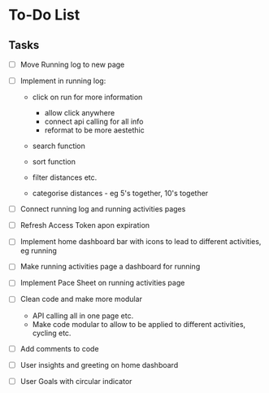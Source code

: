 # To-Do List

## Tasks

- [ ] Move Running log to new page


- [ ] Implement in running log:
    - click on run for more information
        - allow click anywhere
        - connect api calling for all info
        - reformat to be more aestethic
        
    - search function
    - sort function
    - filter distances etc.
    - categorise distances - eg 5's together, 10's together

- [ ] Connect running log and running activities pages

- [ ] Refresh Access Token apon expiration 

- [ ] Implement home dashboard bar with icons to lead to different activities, eg running

- [ ] Make running activities page a dashboard for running

- [ ] Implement Pace Sheet on running activities page

- [ ] Clean code and make more modular
    - API calling all in one page etc.
    - Make code modular to allow to be applied to different activities, cycling etc.

- [ ] Add comments to code

- [ ] User insights and greeting on home dashboard

- [ ] User Goals with circular indicator
